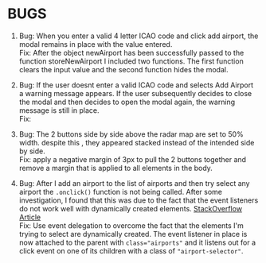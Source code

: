 # BUGS

1. Bug: When you enter a valid 4 letter ICAO code and click add airport, the modal remains in place with the value entered.
<br>Fix: After the object newAirport has been successfully passed to the function storeNewAirport I included two functions. The first function clears the input value and the second function hides the modal.

2. Bug: If the user doesnt enter a valid ICAO code and selects Add Airport a warning message appears. If the user subsequently decides to close the modal and then decides to open the modal again, the warning message is still in place.
<br>Fix: 

3. Bug: The 2 buttons side by side above the radar map are set to 50% width. despite this , they appeared stacked instead of the intended side by side.
<br>Fix: apply a negative margin of 3px to pull the 2 buttons together and remove a margin that is applied to all elements in the body.

4. Bug: After I add an airport to the list of airports and then try select any airport the <code>.onclick()</code> function is not being called. After some investigation, I found that this was due to the fact that the event listeners do not work well with dynamically created elements. [StackOverflow Article]("https://stackoverflow.com/questions/34896106/attach-event-to-dynamic-elements-in-javascript")
<br>Fix: Use event delegation to overcome the fact that the elements I'm trying to select are dynamically created. The event listener in place is now attached to the parent with <code>class="airports"</code> and it listens out for a click event on one of its children with a class of <code>"airport-selector"</code>.